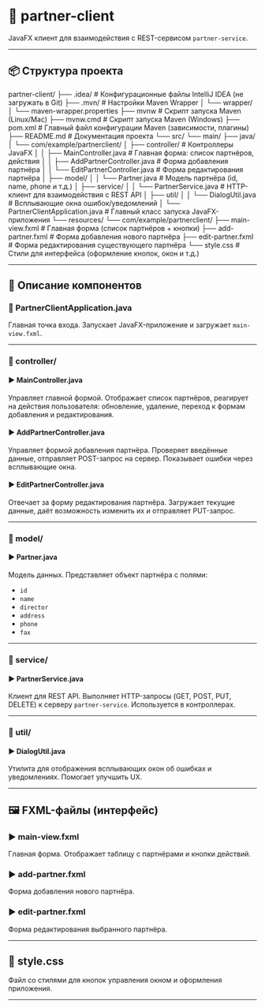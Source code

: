 # 🎯 partner-client

JavaFX клиент для взаимодействия с REST-сервисом `partner-service`.

---

## 📦 Структура проекта

partner-client/
├── .idea/                        # Конфигурационные файлы IntelliJ IDEA (не загружать в Git)
├── .mvn/                         # Настройки Maven Wrapper
│   └── wrapper/
│       └── maven-wrapper.properties
├── mvnw                          # Скрипт запуска Maven (Linux/Mac)
├── mvnw.cmd                      # Скрипт запуска Maven (Windows)
├── pom.xml                       # Главный файл конфигурации Maven (зависимости, плагины)
├── README.md                     # Документация проекта
└── src/
    └── main/
        ├── java/
        │   └── com/example/partnerclient/
        │       ├── controller/            # Контроллеры JavaFX
        │       │   ├── MainController.java        # Главная форма: список партнёров, действия
        │       │   ├── AddPartnerController.java  # Форма добавления партнёра
        │       │   └── EditPartnerController.java # Форма редактирования партнёра
        │       ├── model/
        │       │   └── Partner.java               # Модель партнёра (id, name, phone и т.д.)
        │       ├── service/
        │       │   └── PartnerService.java        # HTTP-клиент для взаимодействия с REST API
        │       ├── util/
        │       │   └── DialogUtil.java            # Всплывающие окна ошибок/уведомлений
        │       └── PartnerClientApplication.java  # Главный класс запуска JavaFX-приложения
        └── resources/
            └── com/example/partnerclient/
                ├── main-view.fxml         # Главная форма (список партнёров + кнопки)
                ├── add-partner.fxml       # Форма добавления нового партнёра
                ├── edit-partner.fxml      # Форма редактирования существующего партнёра
                └── style.css              # Стили для интерфейса (оформление кнопок, окон и т.д.)

---

## 📘 Описание компонентов

### 🔹 PartnerClientApplication.java
Главная точка входа. Запускает JavaFX-приложение и загружает `main-view.fxml`.

---

### 📁 controller/

#### ▶ MainController.java
Управляет главной формой. Отображает список партнёров, реагирует на действия пользователя: обновление, удаление, переход к формам добавления и редактирования.

#### ▶ AddPartnerController.java
Управляет формой добавления партнёра. Проверяет введённые данные, отправляет POST-запрос на сервер. Показывает ошибки через всплывающие окна.

#### ▶ EditPartnerController.java
Отвечает за форму редактирования партнёра. Загружает текущие данные, даёт возможность изменить их и отправляет PUT-запрос.

---

### 📁 model/

#### ▶ Partner.java
Модель данных. Представляет объект партнёра с полями:
- `id`
- `name`
- `director`
- `address`
- `phone`
- `fax`

---

### 📁 service/

#### ▶ PartnerService.java
Клиент для REST API. Выполняет HTTP-запросы (GET, POST, PUT, DELETE) к серверу `partner-service`. Используется в контроллерах.

---

### 📁 util/

#### ▶ DialogUtil.java
Утилита для отображения всплывающих окон об ошибках и уведомлениях. Помогает улучшить UX.

---

## 🖼️ FXML-файлы (интерфейс)

### ▶ main-view.fxml
Главная форма. Отображает таблицу с партнёрами и кнопки действий.

### ▶ add-partner.fxml
Форма добавления нового партнёра.

### ▶ edit-partner.fxml
Форма редактирования выбранного партнёра.

---

## 🎨 style.css
Файл со стилями для кнопок управления окном и оформления приложения.

---
